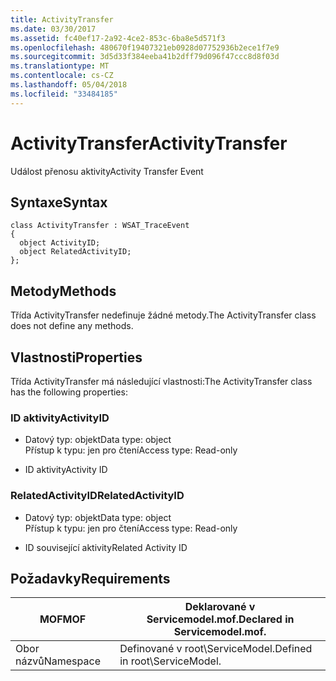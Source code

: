 ```yaml
---
title: ActivityTransfer
ms.date: 03/30/2017
ms.assetid: fc40ef17-2a92-4ce2-853c-6ba8e5d571f3
ms.openlocfilehash: 480670f19407321eb0928d07752936b2ece1f7e9
ms.sourcegitcommit: 3d5d33f384eeba41b2dff79d096f47ccc8d8f03d
ms.translationtype: MT
ms.contentlocale: cs-CZ
ms.lasthandoff: 05/04/2018
ms.locfileid: "33484185"
---
```

# <a name="activitytransfer"></a><span data-ttu-id="a2151-102">ActivityTransfer</span><span class="sxs-lookup"><span data-stu-id="a2151-102">ActivityTransfer</span></span>
<span data-ttu-id="a2151-103">Událost přenosu aktivity</span><span class="sxs-lookup"><span data-stu-id="a2151-103">Activity Transfer Event</span></span>  
  
## <a name="syntax"></a><span data-ttu-id="a2151-104">Syntaxe</span><span class="sxs-lookup"><span data-stu-id="a2151-104">Syntax</span></span>  
  
```  
class ActivityTransfer : WSAT_TraceEvent  
{  
  object ActivityID;  
  object RelatedActivityID;  
};  
```  
  
## <a name="methods"></a><span data-ttu-id="a2151-105">Metody</span><span class="sxs-lookup"><span data-stu-id="a2151-105">Methods</span></span>  
 <span data-ttu-id="a2151-106">Třída ActivityTransfer nedefinuje žádné metody.</span><span class="sxs-lookup"><span data-stu-id="a2151-106">The ActivityTransfer class does not define any methods.</span></span>  
  
## <a name="properties"></a><span data-ttu-id="a2151-107">Vlastnosti</span><span class="sxs-lookup"><span data-stu-id="a2151-107">Properties</span></span>  
 <span data-ttu-id="a2151-108">Třída ActivityTransfer má následující vlastnosti:</span><span class="sxs-lookup"><span data-stu-id="a2151-108">The ActivityTransfer class has the following properties:</span></span>  
  
### <a name="activityid"></a><span data-ttu-id="a2151-109">ID aktivity</span><span class="sxs-lookup"><span data-stu-id="a2151-109">ActivityID</span></span>  
  
-   <span data-ttu-id="a2151-110">Datový typ: objekt</span><span class="sxs-lookup"><span data-stu-id="a2151-110">Data type: object</span></span>  
    <span data-ttu-id="a2151-111">Přístup k typu: jen pro čtení</span><span class="sxs-lookup"><span data-stu-id="a2151-111">Access type: Read-only</span></span>  
  
-   <span data-ttu-id="a2151-112">ID aktivity</span><span class="sxs-lookup"><span data-stu-id="a2151-112">Activity ID</span></span>  
  
### <a name="relatedactivityid"></a><span data-ttu-id="a2151-113">RelatedActivityID</span><span class="sxs-lookup"><span data-stu-id="a2151-113">RelatedActivityID</span></span>  
  
-   <span data-ttu-id="a2151-114">Datový typ: objekt</span><span class="sxs-lookup"><span data-stu-id="a2151-114">Data type: object</span></span>  
    <span data-ttu-id="a2151-115">Přístup k typu: jen pro čtení</span><span class="sxs-lookup"><span data-stu-id="a2151-115">Access type: Read-only</span></span>  
  
-   <span data-ttu-id="a2151-116">ID související aktivity</span><span class="sxs-lookup"><span data-stu-id="a2151-116">Related Activity ID</span></span>  
  
## <a name="requirements"></a><span data-ttu-id="a2151-117">Požadavky</span><span class="sxs-lookup"><span data-stu-id="a2151-117">Requirements</span></span>  
  
|<span data-ttu-id="a2151-118">MOF</span><span class="sxs-lookup"><span data-stu-id="a2151-118">MOF</span></span>|<span data-ttu-id="a2151-119">Deklarované v Servicemodel.mof.</span><span class="sxs-lookup"><span data-stu-id="a2151-119">Declared in Servicemodel.mof.</span></span>|  
|---------|-----------------------------------|  
|<span data-ttu-id="a2151-120">Obor názvů</span><span class="sxs-lookup"><span data-stu-id="a2151-120">Namespace</span></span>|<span data-ttu-id="a2151-121">Definované v root\ServiceModel.</span><span class="sxs-lookup"><span data-stu-id="a2151-121">Defined in root\ServiceModel.</span></span>|
